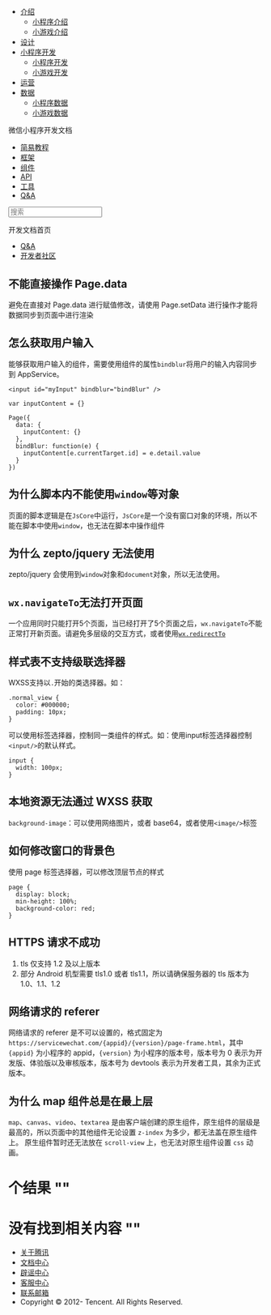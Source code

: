 <div class="book with-summary">

<div class="head">

<div class="head_box">

# [](javascript:; "_('微信公众平台 小程序')")

<div class="header_ctrls">

*   [介绍](javascript:;)
    *   [小程序介绍](https://mp.weixin.qq.com/debug/wxadoc/introduction/index.html)
    *   [小游戏介绍](https://mp.weixin.qq.com/debug/wxagame/introduction/index.html)
*   [设计](https://mp.weixin.qq.com/debug/wxadoc/design/index.html)
*   [小程序开发](javascript:;)
    *   [小程序开发](https://mp.weixin.qq.com/debug/wxadoc/dev/index.html)
    *   [小游戏开发](https://mp.weixin.qq.com/debug/wxagame/dev/index.html)
*   [运营](https://mp.weixin.qq.com/debug/wxadoc/product/index.html)
*   [数据](javascript:;)
    *   [小程序数据](https://mp.weixin.qq.com/debug/wxadoc/analysis/index.html)
    *   [小游戏数据](https://mp.weixin.qq.com/debug/wxagame/analysis/index.html)

</div>

</div>

</div>

<div class="sub_nav_box">

<div class="sub_nav_inner">

<div class="book-summary-opr" id="js-book-summary-opr"><a class="book-summary-btn"></a></div>

<div class="top_sub_nav">

<div class="top_title_wap"><span class="icon_title icon_dev"></span>

微信小程序开发文档

</div>

*   [简易教程](./)
*   [框架](framework/MINA.html)
*   [组件](component/)
*   [API](api/)
*   [工具](devtools/devtools.html)
*   [Q&A](qa.html)

</div>

<div id="book-search-input" role="search">

<form><label for="search-input" class="search-icon" id="js-search-icon"></label><input type="text" id="search-input" name="search-input" placeholder="搜索"> </form>

</div>

</div>

</div>

<div class="book-summary">

<div class="book-summary-home" id="js-summary-home"><a><span class="icon_home_s icon_dev"></span><span class="s_title_2">开发文档首页</span></a></div>

<nav role="navigation">

*   [Q&A](qa.html)
*   [开发者社区](https://developers.weixin.qq.com/)

</nav>

</div>

<div class="book-body">

<div class="body-inner">

<div class="page-wrapper" tabindex="-1" role="main">

<div class="page-inner">

<div id="book-search-results">

<div class="search-noresults">

<section class="normal markdown-section">

## 不能直接操作 Page.data

避免在直接对 Page.data 进行赋值修改，请使用 Page.setData 进行操作才能将数据同步到页面中进行渲染

## 怎么获取用户输入

能够获取用户输入的组件，需要使用组件的属性`bindblur`将用户的输入内容同步到 AppService。

    <input id="myInput" bindblur="bindBlur" />

    var inputContent = {}

    Page({
      data: {
        inputContent: {}
      },
      bindBlur: function(e) {
        inputContent[e.currentTarget.id] = e.detail.value
      }
    })

## 为什么脚本内不能使用`window`等对象

页面的脚本逻辑是在`JsCore`中运行，`JsCore`是一个没有窗口对象的环境，所以不能在脚本中使用`window`，也无法在脚本中操作组件

## 为什么 zepto/jquery 无法使用

zepto/jquery 会使用到`window`对象和`document`对象，所以无法使用。

## `wx.navigateTo`无法打开页面

一个应用同时只能打开5个页面，当已经打开了5个页面之后，`wx.navigateTo`不能正常打开新页面。请避免多层级的交互方式，或者使用[`wx.redirectTo`](api/ui-navigate.html#wxredirecttoobject)

## 样式表不支持级联选择器

WXSS支持以`.`开始的类选择器。如：

    .normal_view {
      color: #000000;
      padding: 10px;
    }

可以使用标签选择器，控制同一类组件的样式。如：使用input标签选择器控制`<input/>`的默认样式。

    input {
      width: 100px;
    }

## 本地资源无法通过 WXSS 获取

`background-image`：可以使用网络图片，或者 base64，或者使用`<image/>`标签

## 如何修改窗口的背景色

使用 page 标签选择器，可以修改顶层节点的样式

    page {
      display: block;
      min-height: 100%;
      background-color: red;
    }

## HTTPS 请求不成功

1.  tls 仅支持 1.2 及以上版本
2.  部分 Android 机型需要 tls1.0 或者 tls1.1，所以请确保服务器的 tls 版本为 1.0、1.1、1.2

## 网络请求的 referer

网络请求的 referer 是不可以设置的，格式固定为 `https://servicewechat.com/{appid}/{version}/page-frame.html`，其中 `{appid}` 为小程序的 appid，`{version}` 为小程序的版本号，版本号为 0 表示为开发版、体验版以及审核版本，版本号为 devtools 表示为开发者工具，其余为正式版本。

## 为什么 map 组件总是在最上层

`map`、`canvas`、`video`、`textarea` 是由客户端创建的原生组件，原生组件的层级是最高的，所以页面中的其他组件无论设置 `z-index` 为多少，都无法盖在原生组件上。 原生组件暂时还无法放在 `scroll-view` 上，也无法对原生组件设置 `css` 动画。

</section>

</div>

<div class="search-results">

<div class="has-results">

# <span class="search-results-count"></span>个结果 "<span class="search-query"></span>"

</div>

<div class="no-results">

# 没有找到相关内容 "<span class="search-query"></span>"

</div>

</div>

</div>

</div>

</div>

<div class="foot" id="footer">

*   [关于腾讯](http://www.tencent.com/zh-cn/index.shtml)
*   [文档中心](https://mp.weixin.qq.com/debug/wxadoc/introduction/index.html?t=1484641676&)
*   [辟谣中心](https://mp.weixin.qq.com/cgi-bin/opshowpage?action=dispelinfo&lang=zh_CN&begin=1&count=9)
*   [客服中心](http://kf.qq.com/faq/120911VrYVrA1509086vyumm.html)
*   [联系邮箱](mailto:weixinmp@qq.com)
*   Copyright © 2012-<span id="s_copyright_year"></span> Tencent. All Rights Reserved.

</div>

</div>

[](devtools/uplog.html)[](qa.html)</div>

</div>